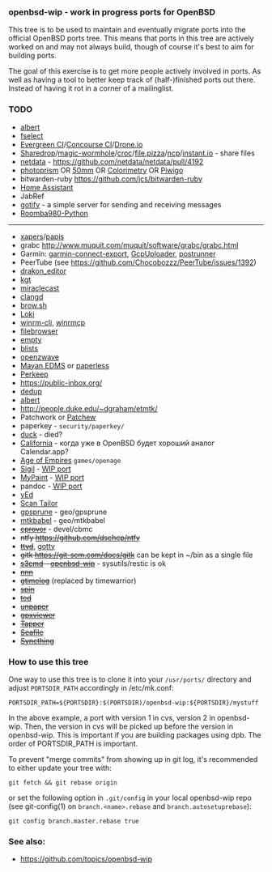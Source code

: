 ### openbsd-wip - work in progress ports for OpenBSD

This tree is to be used to maintain and eventually migrate ports into the
official OpenBSD ports tree. This means that ports in this tree are actively
worked on and may not always build, though of course it's best to aim for
building ports.

The goal of this exercise is to get more people actively involved in ports. As
well as having a tool to better keep track of (half-)finished ports out there.
Instead of having it rot in a corner of a mailinglist.

### TODO

* [albert](https://github.com/albertlauncher/albert)
* [fselect](https://github.com/jhspetersson/fselect)
* [Evergreen CI](https://github.com/evergreen-ci/evergreen)/[Concourse CI](https://concourse.ci/)/[Drone.io](https://drone.io/)
* [Sharedrop](https://github.com/cowbell/sharedrop)/[magic-wormhole](https://github.com/warner/magic-wormhole)/[croc](https://github.com/schollz/croc)/[file.pizza](https://file.pizza/)/[ncp](https://www.fefe.de/ncp/)/[instant.io](https://instant.io/) - share files
* [netdata](https://github.com/netdata/netdata/) - https://github.com/netdata/netdata/pull/4192
* [photoprism](https://photoprism.org/) OR [50mm](https://github.com/agile-leaf/50mm) OR [Colorimetry](https://git.matthiasloibl.com/archive/colorimetry/src/branch/develop) OR [Piwigo](https://piwigo.org/)
* bitwarden-ruby https://github.com/jcs/bitwarden-ruby
* [Home Assistant](http://openbsd-archive.7691.n7.nabble.com/new-productivity-homeassistant-hass-fin-td335133.html)
* JabRef
* [gotify](https://gotify.net/) - a simple server for sending and receiving messages
* [Roomba980-Python](https://github.com/NickWaterton/Roomba980-Python)

----------

* [xapers](https://finestructure.net/xapers/)/[papis](https://papis.readthedocs.io/en/latest/)
* grabc http://www.muquit.com/muquit/software/grabc/grabc.html
* Garmin: [garmin-connect-export](https://github.com/kjkjava/garmin-connect-export), [GcpUploader](https://github.com/dlotton/GcpUploader), [postrunner](https://github.com/scrapper/postrunner)
* PeerTube (see https://github.com/Chocobozzz/PeerTube/issues/1392)
* [drakon_editor](https://github.com/stepan-mitkin/drakon_editor)
* [kgt](https://github.com/katef/kgt)
* [miraclecast](https://github.com/albfan/miraclecast)
* [clangd](https://clang.llvm.org/extra/clangd/index.html)
* [brow.sh](https://www.brow.sh/)
* [Loki](https://github.com/grafana/loki)
* [winrm-cli](https://github.com/masterzen/winrm-cli), [winrmcp](https://github.com/packer-community/winrmcp)
* [filebrowser](https://github.com/filebrowser/filebrowser)
* [empty](https://sourceforge.net/projects/empty/)
* [blists](http://www.openwall.com/blists/)
* [openzwave](https://github.com/jcs/openbsd-ports/blob/master/comms/openzwave/Makefile)
* [Mayan EDMS](https://mayan.readthedocs.io/en/latest/) or [paperless](https://github.com/danielquinn/paperless)
* [Perkeep](https://perkeep.org/)
* https://public-inbox.org/
* [dedup](http://git.2f30.org/dedup/file/README.html)
* [albert](https://albertlauncher.github.io/docs/extensions/)
* http://people.duke.edu/~dgraham/etmtk/
* Patchwork or [Patchew](https://github.com/patchew-project/patchew)
* paperkey - `security/paperkey/`
* [duck](https://duck.sh/) - died?
* [California](thttps://wiki.gnome.org/Apps/California) - когда уже в OpenBSD будет хороший аналог Calendar.app?
* [Age of Empires](http://openage.sft.mx) `games/openage`
* [Sigil](https://code.google.com/p/sigil/) - [WIP port](https://github.com/jirib/openbsd-mystuff/tree/master/textproc/sigil)
* [MyPaint](http://mypaint.org/) - [WIP port](http://openbsd-archive.7691.n7.nabble.com/NEW-graphics-mypaint-td274746.html)
* pandoc - [WIP port](https://github.com/jirib/openbsd-mystuff/tree/master/textproc/pandoc)
* [yEd](https://www.yworks.com/en/products_yed_about.html)
* [Scan Tailor](http://scantailor.sourceforge.net/)
* [gpsprune](https://activityworkshop.net/software/prune/) - geo/gpsprune
* [mtkbabel](https://sourceforge.net/projects/mtkbabel/) - geo/mtkbabel
* ~~[cprover](https://github.com/diffblue/cbmc/)~~ - devel/cbmc
* ~~ntfy https://github.com/dschep/ntfy~~
* ~~[ttyd](https://github.com/tsl0922/ttyd)~~, [gotty](https://github.com/yudai/gotty)
* ~~gitk https://git-scm.com/docs/gitk~~ can be kept in ~/bin as a single file
* ~~[s3cmd](http://s3tools.org/s3cmd) - [openbsd-wip](https://github.com/jasperla/openbsd-wip/tree/master/net/s3cmd)~~ - sysutils/restic is ok
* ~~[nnn](https://github.com/jarun/nnn)~~
* ~~[gtimelog](https://github.com/gtimelog/gtimelog)~~ (replaced by timewarrior)
* ~~[spin](http://spinroot.com/spin/whatispin.html)~~
* ~~[ted](https://www.nllgg.nl/Ted/)~~
* ~~[unpaper](http://unpaper.berlios.de/)~~
* ~~[gpxviewer](https://blog.sarine.nl/gpx-viewer/)~~
* ~~[Tapper](https://tapper.github.io/Tapper/)~~
* ~~[Seafile](https://www.seafile.com/en/home/)~~
* ~~[Syncthing](https://github.com/syncthing/syncthing/)~~


### How to use this tree

One way to use this tree is to clone it into your `/usr/ports/` directory and
adjust `PORTSDIR_PATH` accordingly in /etc/mk.conf:

	PORTSDIR_PATH=${PORTSDIR}:$(PORTSDIR)/openbsd-wip:${PORTSDIR}/mystuff

In the above example, a port with version 1 in cvs, version 2 in openbsd-wip.
Then, the version in cvs will be picked up before the version in openbsd-wip.
This is important if you are building packages using dpb. The order of 
PORTSDIR_PATH is important.

To prevent "merge commits" from showing up in git log, it's recommended to
either update your tree with:

	git fetch && git rebase origin

or set the following option in `.git/config` in your local openbsd-wip repo
(see git-config(1) on `branch.<name>.rebase` and `branch.autosetuprebase`):

	git config branch.master.rebase true

### See also:

* https://github.com/topics/openbsd-wip
